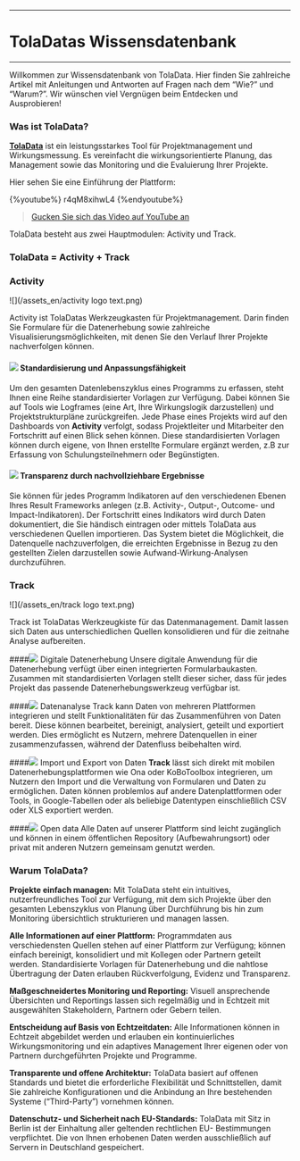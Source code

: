 ****
# TolaDatas Wissensdatenbank
---
Willkommen zur Wissensdatenbank von TolaData. Hier finden Sie zahlreiche Artikel mit Anleitungen und Antworten auf Fragen nach dem “Wie?” und “Warum?”. Wir wünschen viel Vergnügen beim Entdecken und Ausprobieren!

### Was ist TolaData?

[**TolaData**](https://www.toladata.de/) ist ein leistungsstarkes Tool für Projektmanagement und Wirkungsmessung. Es vereinfacht die wirkungsorientierte Planung, das Management sowie das Monitoring und die Evaluierung Ihrer Projekte. 

Hier sehen Sie eine Einführung der Plattform:

{%youtube%} r4qM8xihwL4 {%endyoutube%} 
> [Gucken Sie sich das Video auf YouTube an](https://www.youtube.com/embed/r4qM8xihwL4?rel=0)

TolaData besteht aus zwei Hauptmodulen: Activity und Track.
### TolaData = Activity + Track
### Activity 
![](/assets_en/activity logo text.png)

Activity ist TolaDatas Werkzeugkasten für Projektmanagement. Darin finden Sie Formulare für die Datenerhebung sowie zahlreiche Visualisierungsmöglichkeiten, mit denen Sie den Verlauf Ihrer Projekte nachverfolgen können. 

#### ![](/assets_en/Activity_Logo.jpg) Standardisierung und Anpassungsfähigkeit
Um den gesamten Datenlebenszyklus eines Programms zu erfassen, steht Ihnen eine Reihe standardisierter Vorlagen zur Verfügung. Dabei können Sie auf Tools wie Logframes (eine Art, Ihre Wirkungslogik darzustellen) und Projektstrukturpläne zurückgreifen. Jede Phase eines Projekts wird auf den Dashboards von **Activity** verfolgt, sodass Projektleiter und Mitarbeiter den Fortschritt auf einen Blick sehen können. Diese standardisierten Vorlagen können durch eigene, von Ihnen erstellte Formulare ergänzt werden, z.B zur Erfassung von Schulungsteilnehmern oder Begünstigten.

#### ![](/assets_en/Activity_Logo.jpg) Transparenz durch nachvollziehbare Ergebnisse
Sie können für jedes Programm Indikatoren auf den verschiedenen Ebenen Ihres Result Frameworks anlegen (z.B. Activity-, Output-, Outcome- und Impact-Indikatoren). Der Fortschritt eines Indikators wird durch Daten dokumentiert, die Sie händisch eintragen oder mittels TolaData aus verschiedenen Quellen importieren. Das System bietet die Möglichkeit, die Datenquelle nachzuverfolgen, die erreichten Ergebnisse in Bezug zu den gestellten Zielen darzustellen sowie Aufwand-Wirkung-Analysen durchzuführen. 


### Track
![](/assets_en/track logo text.png)

Track ist TolaDatas Werkzeugkiste für das Datenmanagement. Damit lassen sich Daten aus unterschiedlichen Quellen konsolidieren und für die zeitnahe Analyse aufbereiten. 

####![](/assets_en/Track_Logo.jpg) Digitale Datenerhebung
Unsere digitale Anwendung für die Datenerhebung verfügt über einen integrierten Formularbaukasten. Zusammen mit standardisierten Vorlagen stellt dieser sicher, dass für jedes Projekt das passende Datenerhebungswerkzeug verfügbar ist. 

####![](/assets_en/Track_Logo.jpg) Datenanalyse
Track kann Daten von mehreren Plattformen integrieren und stellt Funktionalitäten für das Zusammenführen von Daten bereit. Diese können bearbeitet, bereinigt, analysiert, geteilt und exportiert werden. Dies ermöglicht es Nutzern, mehrere Datenquellen in einer zusammenzufassen, während der Datenfluss beibehalten wird.

####![](/assets_en/Track_Logo.jpg) Import und Export von Daten
**Track** lässt sich direkt mit mobilen Datenerhebungsplattformen wie Ona oder KoBoToolbox integrieren, um Nutzern den Import und die Verwaltung von Formularen und Daten zu ermöglichen. Daten können problemlos auf andere Datenplattformen oder Tools, in Google-Tabellen oder als beliebige Datentypen einschließlich CSV oder XLS exportiert werden.

####![](/assets_en/Track_Logo.jpg) Open data
Alle Daten auf unserer Plattform sind leicht zugänglich und können in einem öffentlichen Repository (Aufbewahrungsort) oder privat mit anderen Nutzern gemeinsam genutzt werden. 

### Warum TolaData?
**Projekte einfach managen:** Mit TolaData steht ein intuitives, nutzerfreundliches Tool zur Verfügung, mit dem sich Projekte über den gesamten Lebenszyklus von Planung über Durchführung bis hin zum Monitoring übersichtlich strukturieren und managen lassen.

**Alle Informationen auf einer Plattform:** Programmdaten  aus verschiedensten Quellen stehen auf einer Plattform zur Verfügung; können einfach bereinigt, konsolidiert und mit Kollegen oder Partnern geteilt werden. Standardisierte Vorlagen für Datenerhebung und die nahtlose Übertragung der Daten erlauben Rückverfolgung, Evidenz und Transparenz.

**Maßgeschneidertes Monitoring und Reporting:** Visuell ansprechende Übersichten und Reportings lassen sich regelmäßig und in Echtzeit mit ausgewählten Stakeholdern, Partnern oder Gebern teilen. 

**Entscheidung auf Basis von Echtzeitdaten:** Alle Informationen können in Echtzeit abgebildet werden und erlauben ein kontinuierliches Wirkungsmonitoring und ein adaptives Management Ihrer eigenen oder von Partnern durchgeführten Projekte und Programme.

**Transparente und offene Architektur:** TolaData basiert auf offenen Standards und bietet die erforderliche Flexibilität und Schnittstellen, damit Sie zahlreiche Konfigurationen und die Anbindung an Ihre bestehenden Systeme (“Third-Party”) vornehmen können. 

**Datenschutz- und Sicherheit nach EU-Standards:** TolaData mit Sitz in Berlin ist der Einhaltung aller geltenden rechtlichen EU- Bestimmungen verpflichtet. Die von Ihnen erhobenen Daten werden ausschließlich auf Servern in Deutschland gespeichert. 


